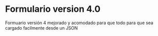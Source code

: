 # Formulario version 4.0

Formuario versión 4 mejorado y acomodado para que todo para que sea cargado facilmente desde un JSON
